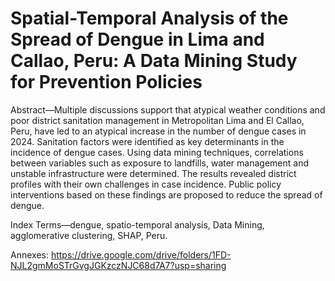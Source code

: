 # Spatial-Temporal Analysis of the Spread of Dengue in Lima and Callao, Peru: A Data Mining Study for Prevention Policies

Abstract—Multiple discussions support that atypical weather conditions and poor district sanitation management in Metropolitan Lima and El Callao, Peru, have led to an atypical increase in the number of dengue cases in 2024. Sanitation factors were identified as key determinants in the incidence of dengue cases. Using data mining techniques, correlations between variables such as exposure to landfills, water management and unstable infrastructure were determined. The results revealed district profiles with their own challenges in case incidence. Public policy interventions based on these findings are proposed to reduce the spread of dengue.

Index Terms—dengue, spatio-temporal analysis, Data Mining, agglomerative clustering, SHAP, Peru.

Annexes: https://drive.google.com/drive/folders/1FD-NJL2gmMoSTrGvgJGKzczNJC68d7A7?usp=sharing
